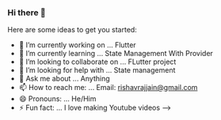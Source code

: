 ### Hi there 👋

Here are some ideas to get you started:

- 🔭 I’m currently working on ... Flutter
- 🌱 I’m currently learning ... State Management With Provider
- 👯 I’m looking to collaborate on ... FLutter project
- 🤔 I’m looking for help with ... State management
- 💬 Ask me about ... Anything
- 📫 How to reach me: ... Email: rishavrajjain@gmail.com
- 😄 Pronouns: ... He/Him
- ⚡ Fun fact: ... I love making Youtube videos
-->
